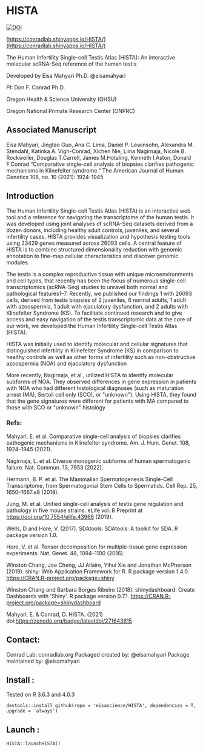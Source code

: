 # HISTA



<a href="https://zenodo.org/badge/latestdoi/271643615"><img src="https://zenodo.org/badge/271643615.svg" alt="DOI"></a>


[https://conradlab.shinyapps.io/HISTA/](https://conradlab.shinyapps.io/HISTA/)

The Human Infertility Single-cell Testis Atlas (HISTA): An interactive molecular scRNA-Seq reference of the human testis

Developed by Eisa Mahyari Ph.D. @eisamahyari

PI: Don F. Conrad Ph.D.

Oregon Health & Science University (OHSU)

Oregon National Primate Research Center (ONPRC) 

## Associated Manuscript

Eisa Mahyari, Jingtao Guo, Ana C. Lima, Daniel P. Lewinsohn, Alexandra M. Stendahl, Katinka A. Vigh-Conrad, Xichen Nie, Liina Nagirnaja, Nicole B. Rockweiler, Douglas T.Carrell, James M.Hotaling, Kenneth I.Aston, Donald F.Conrad “Comparative single-cell analysis of biopsies clarifies pathogenic mechanisms in Klinefelter syndrome.” The American Journal of Human Genetics 108, no. 10 (2021): 1924-1945

## Introduction

The Human Infertility Single-cell Testis Atlas (HISTA) is an interactive web tool and a reference for navigating the transcriptome of the human testis. It was developed using joint analyses of scRNA-Seq datasets derived from a dozen donors, including healthy adult controls, juveniles, and several infertility cases. HISTA provides visualization and hypothesis testing tools using 23429 genes measured across 26093 cells. A central feature of HISTA is to combine structured dimensionality reduction with genomic annotation to fine-map cellular characteristics and discover genomic modules. 

The testis is a complex reproductive tissue with unique microenvironments and cell types, that recently has been the focus of numerous single-cell transcriptomics (scRNA-Seq) studies to unravel both normal and pathological features1–7. Recently, we published our findings 1 with 26093 cells, derived from testis biopsies of 2 juveniles, 6 normal adults, 1 adult with azoospermia, 1 adult with ejaculatory dysfunction, and 2 adults with Klinefelter Syndrome (KS). To facilitate continued research and to give access and easy navigation of the testis transcriptomic data at the core of our work, we developed the Human Infertility Single-cell Testis Atlas (HISTA). 

HISTA was initially used to identify molecular and cellular signatures that distinguished infertility in Klinefelter Syndrome (KS) in comparison to healthy controls as well as other forms of infertility such as non-obstructive azoospermia (NOA) and ejaculatory dysfunction


More recently, Nagirnaja, et al., utilized HISTA to identify molecular subforms of NOA. They observed differences in gene expression in patients with NOA who had different histological diagnoses (such as maturation arrest (MA), Sertoli cell only (SCO), or "unknown"). Using HISTA, they found that the gene signatures were different for patients with MA compared to those with SCO or "unknown" histology


### Refs:

Mahyari, E. et al. Comparative single-cell analysis of biopsies clarifies pathogenic mechanisms in Klinefelter syndrome. Am. J. Hum. Genet. 108, 1924–1945 (2021).

Nagirnaja, L. et al. Diverse monogenic subforms of human spermatogenic failure. Nat. Commun. 13, 7953 (2022).

Hermann, B. P. et al. The Mammalian Spermatogenesis Single-Cell Transcriptome, from Spermatogonial Stem Cells to Spermatids. Cell Rep. 25, 1650–1667.e8 (2018).

Jung, M. et al. Unified single-cell analysis of testis gene regulation and pathology in five mouse strains. eLife vol. 8 Preprint at https://doi.org/10.7554/elife.43966 (2019).

Wells, D and Hore, V. (2017). SDAtools: SDAtools: A toolkit for SDA. R package version 1.0.

Hore, V. et al. Tensor decomposition for multiple-tissue gene expression experiments. Nat. Genet. 48, 1094–1100 (2016).

Winston Chang, Joe Cheng, JJ Allaire, Yihui Xie and Jonathan McPherson (2019). shiny: Web Application Framework for R. R package version 1.4.0. https://CRAN.R-project.org/package=shiny
  
Winston Chang and Barbara Borges Ribeiro (2018). shinydashboard: Create Dashboards with 'Shiny'. R package version 0.7.1. https://CRAN.R-project.org/package=shinydashboard
  
Mahyari, E. & Conrad, D. HISTA. (2021) doi:https://zenodo.org/badge/latestdoi/271643615

## Contact: 

Conrad Lab: conradlab.org
Packaged created by: @eisamahyari
Package maintained by: @eisamahyari

## Install : 

Tested on R 3.6.3 and 4.0.3
    

    devtools::install_github(repo = 'eisascience/HISTA', dependencies = T, upgrade = 'always')

## Launch : 

    HISTA::launchHISTA()
  
